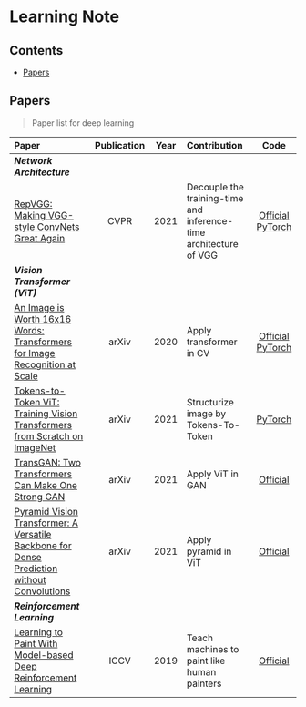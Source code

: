 # Learning Note

## Contents
- [Papers](#papers)

## <span id = "papers">Papers</span>
> Paper list for deep learning

| Paper | Publication | Year | Contribution | Code |
| :- | :-: | :-: | :- | :-: |
| ***Network Architecture*** |
| [RepVGG: Making VGG-style ConvNets Great Again](https://arxiv.org/pdf/2101.03697) | CVPR | 2021 | Decouple the training-time and inference-time architecture of VGG | [Official](https://github.com/megvii-model/RepVGG) [PyTorch](https://github.com/DingXiaoH/RepVGG) |
| ***Vision Transformer (ViT)*** |
| [An Image is Worth 16x16 Words: Transformers for Image Recognition at Scale](https://arxiv.org/pdf/2010.11929) | arXiv | 2020 | Apply transformer in CV | [Official](https://github.com/google-research/vision_transformer) [PyTorch](https://github.com/lucidrains/vit-pytorch) |
| [Tokens-to-Token ViT: Training Vision Transformers from Scratch on ImageNet](https://arxiv.org/pdf/2101.11986) | arXiv | 2021 | Structurize image by Tokens-To-Token | [PyTorch](https://github.com/lucidrains/vit-pytorch) |
| [TransGAN: Two Transformers Can Make One Strong GAN](https://arxiv.org/pdf/2102.07074) | arXiv | 2021 | Apply ViT in GAN | [Official](https://github.com/VITA-Group/TransGAN)
| [Pyramid Vision Transformer: A Versatile Backbone for Dense Prediction without Convolutions](https://arxiv.org/pdf/2102.12122) | arXiv | 2021 | Apply pyramid in ViT | [Official](https://github.com/whai362/PVT) |
| ***Reinforcement Learning*** |
| [Learning to Paint With Model-based Deep Reinforcement Learning](https://arxiv.org/pdf/1903.04411) | ICCV | 2019 | Teach machines to paint like human painters | [Official](https://github.com/megvii-research/ICCV2019-LearningToPaint) |